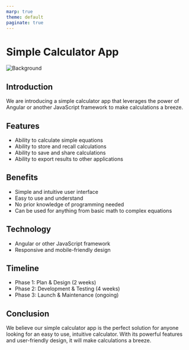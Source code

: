```yaml
---
marp: true
theme: default
paginate: true
---
```

# Simple Calculator App

![Background](https://cdn.pixabay.com/photo/2015/11/07/09/39/calculator-1031532_960_720.jpg)

## Introduction

We are introducing a simple calculator app that leverages the power of Angular or another JavaScript framework to make calculations a breeze.

## Features

- Ability to calculate simple equations
- Ability to store and recall calculations
- Ability to save and share calculations
- Ability to export results to other applications

## Benefits

- Simple and intuitive user interface
- Easy to use and understand
- No prior knowledge of programming needed
- Can be used for anything from basic math to complex equations

## Technology

- Angular or other JavaScript framework
- Responsive and mobile-friendly design

## Timeline

- Phase 1: Plan & Design (2 weeks)
- Phase 2: Development & Testing (4 weeks)
- Phase 3: Launch & Maintenance (ongoing)

## Conclusion

We believe our simple calculator app is the perfect solution for anyone looking for an easy to use, intuitive calculator. With its powerful features and user-friendly design, it will make calculations a breeze.
  